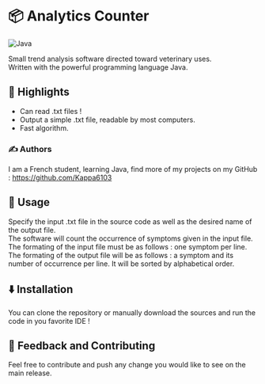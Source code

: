 # 📦 Analytics Counter

![Java](https://img.shields.io/badge/java-%23ED8B00.svg?style=for-the-badge&logo=openjdk&logoColor=white)

Small trend analysis software directed toward veterinary uses.<br />
Written with the powerful programming language Java.

## 🌟 Highlights

- Can read .txt files !
- Output a simple .txt file, readable by most computers.
- Fast algorithm.

### ✍️ Authors

I am a French student, learning Java, find more of my projects on my GitHub :
https://github.com/Kappa6103

## 🚀 Usage

Specify the input .txt file in the source code as well as the desired name of the output file.<br />
The software will count the occurrence of symptoms given in the input file. <br />
The formating of the input file must be as follows : one symptom per line.<br />
The formating of the output file will be as follows : a symptom and its number of occurrence per line. It will be sorted by alphabetical order.


## ⬇️ Installation

You can clone the repository or manually download the sources and run the code in you favorite IDE !

## 💭 Feedback and Contributing

Feel free to contribute and push any change you would like to see on the main release. 
